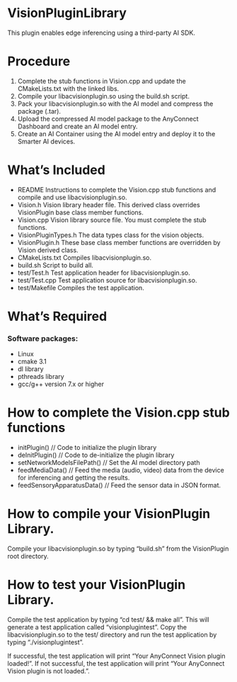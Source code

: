 # VisionPluginLibrary
This plugin enables edge inferencing using a third-party AI SDK.

# Procedure

1. Complete the stub functions in Vision.cpp and update the CMakeLists.txt with the linked libs.
2. Compile your libacvisionplugin.so using the build.sh script.
3. Pack your libacvisionplugin.so with the AI model and compress the package (.tar).
4. Upload the compressed AI model package to the AnyConnect Dashboard and create an AI model entry.
5. Create an AI Container using the AI model entry and deploy it to the Smarter AI devices.


# What’s Included

- README		Instructions to complete the Vision.cpp stub functions and compile and use libacvisionplugin.so.
- Vision.h		Vision library header file.  This derived class overrides VisionPlugin base class member functions.
- Vision.cpp		Vision library source file.  You must complete the stub functions.
- VisionPluginTypes.h The data types class for the vision objects.
- VisionPlugin.h	These base class member functions are overridden by Vision derived class.
- CMakeLists.txt		Compiles libacvisionplugin.so.
- build.sh       Script to build all.
- test/Test.h		Test application header for libacvisionplugin.so.
- test/Test.cpp		Test application source for libacvisionplugin.so.
- test/Makefile		Compiles the test application.


# What’s Required

### Software packages:
- Linux
- cmake 3.1
- dl library
- pthreads library 
- gcc/g++ version 7.x or higher




# How to complete the Vision.cpp stub functions
- initPlugin() // Code to initialize the plugin library
- deInitPlugin() // Code to de-initialize the plugin library
- setNetworkModelsFilePath() // Set the AI model directory path
- feedMediaData() // Feed the media (audio, video) data from the device for inferencing and getting the results.
- feedSensoryApparatusData() // Feed the sensor data in JSON format.


# How to compile your VisionPlugin Library.

Compile your libacvisionplugin.so by typing “build.sh” from the VisionPlugin root directory.


# How to test your VisionPlugin Library.

Compile the test application by typing “cd test/ && make all”.  This will generate a test application called “visionplugintest”.  Copy the libacvisionplugin.so to the test/ directory and run the test application by typing “./visionplugintest”.  

If successful, the test application will print “Your AnyConnect Vision plugin loaded!”.  If not successful, the test application will print “Your AnyConnect Vision plugin is not loaded.”.
